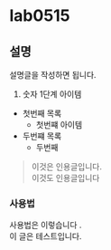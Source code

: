 # lab0515

## 설명

설명글을 작성하면 됩니다.  

1.  숫자 1단계 아이템

* 첫번째 목록
  - 첫번쨰 아이템
* 두번쨰 목록
  + 두번째 

>이것은 인용글입니다.  
이것도 인용글입니다

### 사용법
사용법은 이렇습니다
.  
이 글은 테스트입니다.
